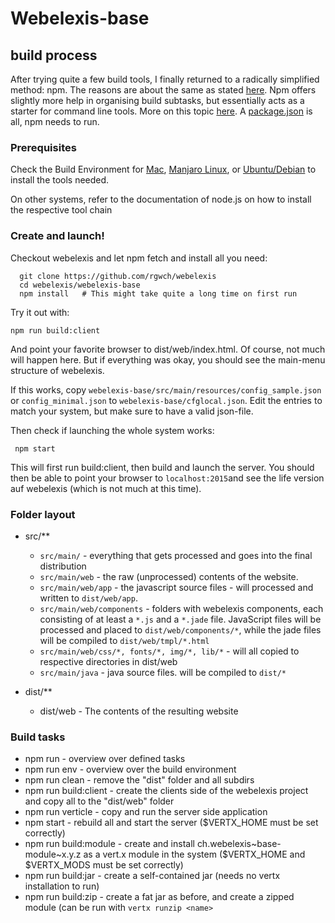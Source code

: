 # Webelexis-base

## build process

After trying quite a few build tools, I finally returned to a radically simplified method: npm.
The reasons are about the same as stated [here](http://blog.keithcirkel.co.uk/why-we-should-stop-using-grunt/). Npm offers slightly more help in organising build subtasks, but essentially acts as a starter for command line tools. More on this topic [here](http://blog.keithcirkel.co.uk/how-to-use-npm-as-a-build-tool/). A [package.json](http://browsenpm.org/package.json) is all, npm needs to run.

### Prerequisites

Check the Build Environment for [Mac](https://github.com/rgwch/webelexis/wiki/Build-environment:-MacOS-X-10.10), [Manjaro Linux](https://github.com/rgwch/webelexis/wiki/Build-environment:-Manjaro-Arch-Linux), or [Ubuntu/Debian](https://github.com/rgwch/webelexis/wiki/Build-environment:-Ubuntu-Debian-Linux) to install the tools needed.

On other systems, refer to the documentation of node.js on how to install the respective tool chain

### Create and launch!

Checkout webelexis and let npm fetch and install all you need:
	  
	  git clone https://github.com/rgwch/webelexis
	  cd webelexis/webelexis-base
	  npm install	# This might take quite a long time on first run
    
Try it out with:
    
	npm run build:client

And point your favorite browser to dist/web/index.html. Of course, not much will happen here. But if everything was okay, you should see the main-menu structure of webelexis.

If this works, copy `webelexis-base/src/main/resources/config_sample.json` or `config_minimal.json` to `webelexis-base/cfglocal.json`. Edit the entries to match your system, but make sure to have a valid json-file. 

Then check if launching the whole system works:

     npm start
     
This will first run build:client, then build and launch the server. You should then be able to point your browser to `localhost:2015`and see the life version auf webelexis (which is not much at this time).


    
### Folder layout

- src/** 
    * `src/main/` - everything that gets processed and goes into the final distribution
    * `src/main/web` - the raw (unprocessed) contents of the website.
    * `src/main/web/app` - the javascript source files - will processed and written to `dist/web/app`.
    * `src/main/web/components` - folders with webelexis components, each consisting of at least a `*.js` and a `*.jade` file. JavaScript files will be processed and placed to `dist/web/components/*`, while the jade files will be compiled to `dist/web/tmpl/*.html`
    * `src/main/web/css/*, fonts/*, img/*, lib/*` - will all copied to respective directories in dist/web
    * `src/main/java` - java source files. will be compiled to `dist/*`
    
    
- dist/**
    * dist/web - The contents of the resulting website
    
    
### Build tasks

* npm run  - overview over defined tasks
* npm run env  - overview over the build environment
* npm run clean - remove the "dist" folder and all subdirs
* npm run build:client - create the clients side of the webelexis project and copy all to the "dist/web" folder
* npm run verticle - copy and run the server side application
* npm start - rebuild all and start the server ($VERTX_HOME must be set correctly)
* npm run build:module - create and install ch.webelexis~base-module~x.y.z as a vert.x module in the system ($VERTX_HOME and $VERTX_MODS must be set correctly)
* npm run build:jar - create a self-contained jar (needs no vertx installation to run)
* npm run build:zip - create a fat jar as before, and create a zipped module (can be run with `vertx runzip <name>`
